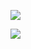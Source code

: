 ![](https://github.com/nu11secur1ty/PortSwigger-Web-Security-Academy/blob/main/Docs/JWT-module/jwt-infographic.png)


![](https://github.com/nu11secur1ty/PortSwigger-Web-Security-Academy/blob/main/Docs/JWT-module/Screenshot%202022-06-23%20093132.png)
